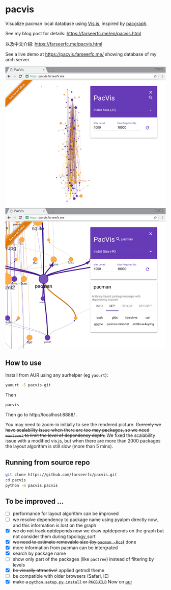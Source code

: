 # pacvis

Visualize pacman local database using [Vis.js](http://visjs.org/),
inspired by [pacgraph](http://kmkeen.com/pacgraph/).

See my blog post for details: https://farseerfc.me/en/pacvis.html

以及中文介紹: https://farseerfc.me/pacvis.html

See a live demo at https://pacvis.farseerfc.me/ showing database of my arch server.

![full](screenshots/full.png)
![zoomin](screenshots/zoomin.png)

## How to use

Install from AUR using any aurhelper (eg `yaourt`):
```bash
yaourt -S pacvis-git
```

Then

```bash
pacvis
```

Then go to http://localhost:8888/ .

You may need to zoom-in initially to see the rendered picture.
~~Currenly we have scalability issue when there are too may packages, so we need
`maxlevel` to limit the level of dependency depth.~~ We fixed the scalability
issue with a modified vis.js, but when there are more than 2000 packages the
layout algorithm is still slow (more than 5 mins).

## Running from source repo

```bash
git clone https://github.com/farseerfc/pacvis.git
cd pacvis
python -m pacvis.pacvis
```

## To be improved ...

- [ ] performance for layout algorithm can be improved
- [ ] we resolve dependency to package name using pyalpm directly now,
      and this information is lost on the graph
- [x] ~~we do not track optdepends now~~
      we draw optdepends on the graph but not consider them during topology_sort
- [x] ~~we need to estimate removable size (by `pacman -Rcs`)~~ done
- [x] more information from pacman can be intergrated
- [x] search by package name
- [ ] show only part of the packages (like `pactree`) instead of filtering by levels
- [x] ~~be visually attractive!~~ applied getmdl theme
- [ ] be compatible with older browsers (Safari, IE)
- [x] ~~make a `python setup.py install` or `PKGBUILD`~~ Now on [aur](https://aur.archlinux.org/packages/pacvis-git/)
